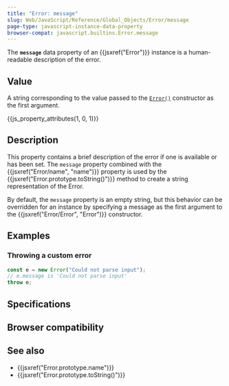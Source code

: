 ```yaml
---
title: "Error: message"
slug: Web/JavaScript/Reference/Global_Objects/Error/message
page-type: javascript-instance-data-property
browser-compat: javascript.builtins.Error.message
---
```




The **`message`** data property of an {{jsxref("Error")}} instance is a human-readable description of the error.

## Value

A string corresponding to the value passed to the [`Error()`](/Web/JavaScript/Reference/Global_Objects/Error/Error) constructor as the first argument.

{{js_property_attributes(1, 0, 1)}}

## Description

This property contains a brief description of the error if one is available or has been set. The `message` property combined with the {{jsxref("Error/name", "name")}} property is used by the {{jsxref("Error.prototype.toString()")}} method to create a string representation of the Error.

By default, the `message` property is an empty string, but this behavior can be overridden for an instance by specifying a message as the first argument to the {{jsxref("Error/Error", "Error")}} constructor.

## Examples

### Throwing a custom error

```js
const e = new Error("Could not parse input");
// e.message is 'Could not parse input'
throw e;
```

## Specifications



## Browser compatibility



## See also

- {{jsxref("Error.prototype.name")}}
- {{jsxref("Error.prototype.toString()")}}
